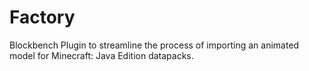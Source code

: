 # Factory
Blockbench Plugin to streamline the process of importing an animated model for Minecraft: Java Edition datapacks.
